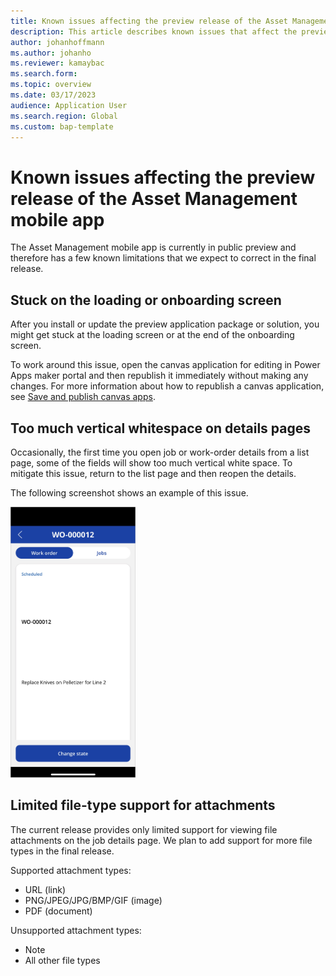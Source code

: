 ```yaml
---
title: Known issues affecting the preview release of the Asset Management mobile app
description: This article describes known issues that affect the preview release of the Asset Management mobile app
author: johanhoffmann
ms.author: johanho
ms.reviewer: kamaybac
ms.search.form:
ms.topic: overview
ms.date: 03/17/2023
audience: Application User
ms.search.region: Global
ms.custom: bap-template
---
```


# Known issues affecting the preview release of the Asset Management mobile app

The Asset Management mobile app is currently in public preview and therefore has a few known limitations that we expect to correct in the final release.

## Stuck on the loading or onboarding screen

After you install or update the preview application package or solution, you might get stuck at the loading screen or at the end of the onboarding screen. <!-- KFM: Where are we working here? Where do we get stuck?  E.g., are we installing on a mobile device, installing in Dataverse, or somewhere else?  -->

To work around this issue, open the canvas application for editing in Power Apps maker portal <!-- KFM: Is this the right name? It doesn't appear in the linked topic. Maybe we mean *Power Apps Studio*? --> and then republish it immediately without making any changes. For more information about how to republish a canvas application, see [Save and publish canvas apps](/power-apps/maker/canvas-apps/save-publish-app).

## Too much vertical whitespace on details pages

Occasionally, the first time you open job or work-order details from a list page, some of the fields will show too much vertical white space. To mitigate this issue, return to the list page and then reopen the details.

The following screenshot shows an example of this issue.

[<img src="media/asset-management-known-issue-vertical-space.png" alt="Too much vertical whitespace on the work-order details page" title="Too much vertical whitespace on the work-order details page" width="200" />](media/asset-management-known-issue-vertical-space.png#lightbox)

## Limited file-type support for attachments

The current release provides only limited support for viewing file attachments on the job details page. We plan to add support for more file types in the final release.

Supported attachment types:

- URL (link)
- PNG/JPEG/JPG/BMP/GIF (image)
- PDF (document)

Unsupported attachment types:

- Note
- All other file types
